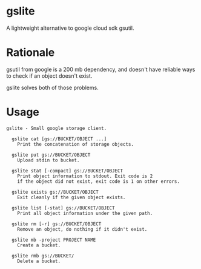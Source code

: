 # gslite

A lightweight alternative to google cloud sdk gsutil.

# Rationale

gsutil from google is a 200 mb dependency, and doesn't have reliable ways to
check if an object doesn't exist.

gslite solves both of those problems.

# Usage

```
gslite - Small google storage client.

  gslite cat [gs://BUCKET/OBJECT ...]
    Print the concatenation of storage objects.

  gslite put gs://BUCKET/OBJECT
    Upload stdin to bucket.

  gslite stat [-compact] gs://BUCKET/OBJECT
    Print object information to stdout. Exit code is 2
    if the object did not exist, exit code is 1 on other errors.

  gslite exists gs://BUCKET/OBJECT
    Exit cleanly if the given object exists.

  gslite list [-stat] gs://BUCKET/OBJECT
    Print all object information under the given path.

  gslite rm [-r] gs://BUCKET/OBJECT
    Remove an object, do nothing if it didn't exist.

  gslite mb -project PROJECT NAME
    Create a bucket.

  gslite rmb gs://BUCKET/
    Delete a bucket.
```